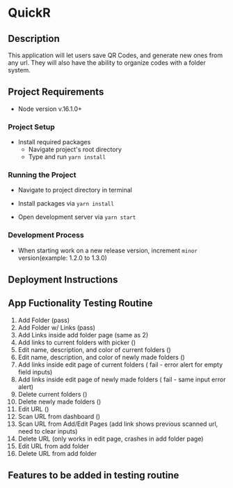 # QuickR

## Description

This application will let users save QR Codes, and generate new ones from any url. They will also have the ability to organize codes with a folder system.

## Project Requirements

- Node version v.16.1.0+

### Project Setup

- Install required packages
  - Navigate project's root directory
  - Type and run `yarn install`

### Running the Project

- Navigate to project directory in terminal

- Install packages via `yarn install`

- Open development server via `yarn start`

### Development Process

- When starting work on a new release version, increment `minor` version(example: 1.2.0 to 1.3.0)

## Deployment Instructions

## App Fuctionality Testing Routine

1. Add Folder (pass)
2. Add Folder w/ Links (pass)
3. Add Links inside add folder page (same as 2)
4. Add links to current folders with picker ()
5. Edit name, description, and color of current folders ()
6. Edit name, description, and color of newly made folders ()
7. Add links inside edit page of current folders ( fail - error alert for empty field inputs)
8. Add links inside edit page of newly made folders ( fail - same input error alert)
9. Delete current folders ()
10. Delete newly made folders ()
11. Edit URL ()
12. Scan URL from dashboard ()
13. Scan URL from Add/Edit Pages (add link shows previous scanned url, need to clear inputs)
14. Delete URL (only works in edit page, crashes in add folder page)
15. Edit URL from add folder
16. Delete URL from add folder

## Features to be added in testing routine

